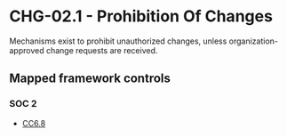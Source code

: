 # CHG-02.1 - Prohibition Of Changes
Mechanisms exist to prohibit unauthorized changes, unless organization-approved change requests are received.
## Mapped framework controls
### SOC 2
- [CC6.8](../soc2/cc68.md)